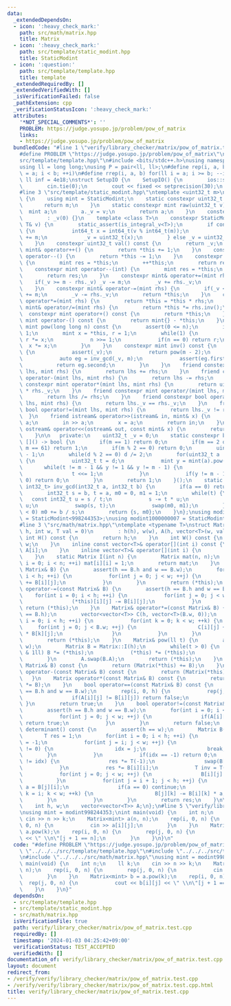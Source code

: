 ```yaml
---
data:
  _extendedDependsOn:
  - icon: ':heavy_check_mark:'
    path: src/math/matrix.hpp
    title: Matrix
  - icon: ':heavy_check_mark:'
    path: src/template/static_modint.hpp
    title: StaticModint
  - icon: ':question:'
    path: src/template/template.hpp
    title: template
  _extendedRequiredBy: []
  _extendedVerifiedWith: []
  _isVerificationFailed: false
  _pathExtension: cpp
  _verificationStatusIcon: ':heavy_check_mark:'
  attributes:
    '*NOT_SPECIAL_COMMENTS*': ''
    PROBLEM: https://judge.yosupo.jp/problem/pow_of_matrix
    links:
    - https://judge.yosupo.jp/problem/pow_of_matrix
  bundledCode: "#line 1 \"verify/library_checker/matrix/pow_of_matrix.test.cpp\"\n\
    #define PROBLEM \"https://judge.yosupo.jp/problem/pow_of_matrix\"\n#line 2 \"\
    src/template/template.hpp\"\n#include <bits/stdc++.h>\nusing namespace std;\n\
    using ll = long long;\nusing P = pair<ll, ll>;\n#define rep(i, a, b) for(ll i\
    \ = a; i < b; ++i)\n#define rrep(i, a, b) for(ll i = a; i >= b; --i)\nconstexpr\
    \ ll inf = 4e18;\nstruct SetupIO {\n    SetupIO() {\n        ios::sync_with_stdio(0);\n\
    \        cin.tie(0);\n        cout << fixed << setprecision(30);\n    }\n} setup_io;\n\
    #line 3 \"src/template/static_modint.hpp\"\ntemplate <uint32_t m>\nstruct StaticModint\
    \ {\n    using mint = StaticModint;\n    static constexpr uint32_t mod() {\n \
    \       return m;\n    }\n    static constexpr mint raw(uint32_t v) {\n      \
    \  mint a;\n        a._v = v;\n        return a;\n    }\n    constexpr StaticModint()\n\
    \        : _v(0) {}\n    template <class T>\n    constexpr StaticModint(const\
    \ T& v) {\n        static_assert(is_integral_v<T>);\n        if constexpr(is_signed_v<T>)\
    \ {\n            int64_t x = int64_t(v % int64_t(m));\n            if(x < 0) x\
    \ += m;\n            _v = uint32_t(x);\n        } else _v = uint32_t(v % m);\n\
    \    }\n    constexpr uint32_t val() const {\n        return _v;\n    }\n    constexpr\
    \ mint& operator++() {\n        return *this += 1;\n    }\n    constexpr mint&\
    \ operator--() {\n        return *this -= 1;\n    }\n    constexpr mint operator++(int)\
    \ {\n        mint res = *this;\n        ++*this;\n        return res;\n    }\n\
    \    constexpr mint operator--(int) {\n        mint res = *this;\n        --*this;\n\
    \        return res;\n    }\n    constexpr mint& operator+=(mint rhs) {\n    \
    \    if(_v >= m - rhs._v) _v -= m;\n        _v += rhs._v;\n        return *this;\n\
    \    }\n    constexpr mint& operator-=(mint rhs) {\n        if(_v < rhs._v) _v\
    \ += m;\n        _v -= rhs._v;\n        return *this;\n    }\n    constexpr mint&\
    \ operator*=(mint rhs) {\n        return *this = *this * rhs;\n    }\n    constexpr\
    \ mint& operator/=(mint rhs) {\n        return *this *= rhs.inv();\n    }\n  \
    \  constexpr mint operator+() const {\n        return *this;\n    }\n    constexpr\
    \ mint operator-() const {\n        return mint{} - *this;\n    }\n    constexpr\
    \ mint pow(long long n) const {\n        assert(0 <= n);\n        if(n == 0) return\
    \ 1;\n        mint x = *this, r = 1;\n        while(1) {\n            if(n & 1)\
    \ r *= x;\n            n >>= 1;\n            if(n == 0) return r;\n          \
    \  x *= x;\n        }\n    }\n    constexpr mint inv() const {\n        if constexpr(prime)\
    \ {\n            assert(_v);\n            return pow(m - 2);\n        } else {\n\
    \            auto eg = inv_gcd(_v, m);\n            assert(eg.first == 1);\n \
    \           return eg.second;\n        }\n    }\n    friend constexpr mint operator+(mint\
    \ lhs, mint rhs) {\n        return lhs += rhs;\n    }\n    friend constexpr mint\
    \ operator-(mint lhs, mint rhs) {\n        return lhs -= rhs;\n    }\n    friend\
    \ constexpr mint operator*(mint lhs, mint rhs) {\n        return uint64_t(lhs._v)\
    \ * rhs._v;\n    }\n    friend constexpr mint operator/(mint lhs, mint rhs) {\n\
    \        return lhs /= rhs;\n    }\n    friend constexpr bool operator==(mint\
    \ lhs, mint rhs) {\n        return lhs._v == rhs._v;\n    }\n    friend constexpr\
    \ bool operator!=(mint lhs, mint rhs) {\n        return lhs._v != rhs._v;\n  \
    \  }\n    friend istream& operator>>(istream& in, mint& x) {\n        long long\
    \ a;\n        in >> a;\n        x = a;\n        return in;\n    }\n    friend\
    \ ostream& operator<<(ostream& out, const mint& x) {\n        return out << x.val();\n\
    \    }\n\n   private:\n    uint32_t _v = 0;\n    static constexpr bool prime =\
    \ []() -> bool {\n        if(m == 1) return 0;\n        if(m == 2 or m == 7 or\
    \ m == 61) return 1;\n        if(m % 2 == 0) return 0;\n        uint32_t d = m\
    \ - 1;\n        while(d % 2 == 0) d /= 2;\n        for(uint32_t a : {2, 7, 61})\
    \ {\n            uint32_t t = d;\n            mint y = mint(a).pow(t);\n     \
    \       while(t != m - 1 && y != 1 && y != m - 1) {\n                y *= y;\n\
    \                t <<= 1;\n            }\n            if(y != m - 1 && t % 2 ==\
    \ 0) return 0;\n        }\n        return 1;\n    }();\n    static constexpr pair<int32_t,\
    \ int32_t> inv_gcd(int32_t a, int32_t b) {\n        if(a == 0) return {b, 0};\n\
    \        int32_t s = b, t = a, m0 = 0, m1 = 1;\n        while(t) {\n         \
    \   const int32_t u = s / t;\n            s -= t * u;\n            m0 -= m1 *\
    \ u;\n            swap(s, t);\n            swap(m0, m1);\n        }\n        if(m0\
    \ < 0) m0 += b / s;\n        return {s, m0};\n    }\n};\nusing modint998244353\
    \ = StaticModint<998244353>;\nusing modint1000000007 = StaticModint<1000000007>;\n\
    #line 3 \"src/math/matrix.hpp\"\ntemplate <typename T>\nstruct Matrix {\n    Matrix(int\
    \ h, int w, T val = 0)\n        : h(h), w(w), A(h, vector<T>(w, val)) {}\n   \
    \ int H() const {\n        return h;\n    }\n    int W() const {\n        return\
    \ w;\n    }\n    inline const vector<T>& operator[](int i) const {\n        return\
    \ A[i];\n    }\n    inline vector<T>& operator[](int i) {\n        return A[i];\n\
    \    }\n    static Matrix I(int n) {\n        Matrix mat(n, n);\n        for(int\
    \ i = 0; i < n; ++i) mat[i][i] = 1;\n        return mat;\n    }\n    Matrix& operator+=(const\
    \ Matrix& B) {\n        assert(h == B.h and w == B.w);\n        for(int i = 0;\
    \ i < h; ++i) {\n            for(int j = 0; j < w; ++j) {\n                (*this)[i][j]\
    \ += B[i][j];\n            }\n        }\n        return (*this);\n    }\n    Matrix&\
    \ operator-=(const Matrix& B) {\n        assert(h == B.h and w == B.w);\n    \
    \    for(int i = 0; i < h; ++i) {\n            for(int j = 0; j < w; ++j) {\n\
    \                (*this)[i][j] -= B[i][j];\n            }\n        }\n       \
    \ return (*this);\n    }\n    Matrix& operator*=(const Matrix& B) {\n        assert(w\
    \ == B.h);\n        vector<vector<T>> C(h, vector<T>(B.w, 0));\n        for(int\
    \ i = 0; i < h; ++i) {\n            for(int k = 0; k < w; ++k) {\n           \
    \     for(int j = 0; j < B.w; ++j) {\n                    C[i][j] += (*this)[i][k]\
    \ * B[k][j];\n                }\n            }\n        }\n        A.swap(C);\n\
    \        return (*this);\n    }\n    Matrix& pow(ll t) {\n        assert(h ==\
    \ w);\n        Matrix B = Matrix::I(h);\n        while(t > 0) {\n            if(t\
    \ & 1ll) B *= (*this);\n            (*this) *= (*this);\n            t >>= 1ll;\n\
    \        }\n        A.swap(B.A);\n        return (*this);\n    }\n    Matrix operator+(const\
    \ Matrix& B) const {\n        return (Matrix(*this) += B);\n    }\n    Matrix\
    \ operator-(const Matrix& B) const {\n        return (Matrix(*this) -= B);\n \
    \   }\n    Matrix operator*(const Matrix& B) const {\n        return (Matrix(*this)\
    \ *= B);\n    }\n    bool operator==(const Matrix& B) const {\n        assert(h\
    \ == B.h and w == B.w);\n        rep(i, 0, h) {\n            rep(j, 0, w) {\n\
    \                if(A[i][j] != B[i][j]) return false;\n            }\n       \
    \ }\n        return true;\n    }\n    bool operator!=(const Matrix& B) const {\n\
    \        assert(h == B.h and w == B.w);\n        for(int i = 0; i < h; ++i) {\n\
    \            for(int j = 0; j < w; ++j) {\n                if(A[i][j] != B[i][j])\
    \ return true;\n            }\n        }\n        return false;\n    }\n    T\
    \ determinant() const {\n        assert(h == w);\n        Matrix B(*this);\n \
    \       T res = 1;\n        for(int i = 0; i < h; ++i) {\n            int idx\
    \ = -1;\n            for(int j = i; j < w; ++j) {\n                if(B[j][i]\
    \ != 0) {\n                    idx = j;\n                    break;\n        \
    \        }\n            }\n            if(idx == -1) return 0;\n            if(i\
    \ != idx) {\n                res *= T(-1);\n                swap(B[i], B[idx]);\n\
    \            }\n            res *= B[i][i];\n            T inv = T(1) / B[i][i];\n\
    \            for(int j = 0; j < w; ++j) {\n                B[i][j] *= inv;\n \
    \           }\n            for(int j = i + 1; j < h; ++j) {\n                T\
    \ a = B[j][i];\n                if(a == 0) continue;\n                for(int\
    \ k = i; k < w; ++k) {\n                    B[j][k] -= B[i][k] * a;\n        \
    \        }\n            }\n        }\n        return res;\n    }\n\n   private:\n\
    \    int h, w;\n    vector<vector<T>> A;\n};\n#line 5 \"verify/library_checker/matrix/pow_of_matrix.test.cpp\"\
    \nusing mint = modint998244353;\nint main(void) {\n    int n;\n    ll k;\n   \
    \ cin >> n >> k;\n    Matrix<mint> a(n, n);\n    rep(i, 0, n) {\n        rep(j,\
    \ 0, n) {\n            cin >> a[i][j];\n        }\n    }\n    Matrix<mint> b =\
    \ a.pow(k);\n    rep(i, 0, n) {\n        rep(j, 0, n) {\n            cout << b[i][j]\
    \ << \" \\n\"[j + 1 == n];\n        }\n    }\n}\n"
  code: "#define PROBLEM \"https://judge.yosupo.jp/problem/pow_of_matrix\"\n#include\
    \ \"../../../src/template/template.hpp\"\n#include \"../../../src/template/static_modint.hpp\"\
    \n#include \"../../../src/math/matrix.hpp\"\nusing mint = modint998244353;\nint\
    \ main(void) {\n    int n;\n    ll k;\n    cin >> n >> k;\n    Matrix<mint> a(n,\
    \ n);\n    rep(i, 0, n) {\n        rep(j, 0, n) {\n            cin >> a[i][j];\n\
    \        }\n    }\n    Matrix<mint> b = a.pow(k);\n    rep(i, 0, n) {\n      \
    \  rep(j, 0, n) {\n            cout << b[i][j] << \" \\n\"[j + 1 == n];\n    \
    \    }\n    }\n}"
  dependsOn:
  - src/template/template.hpp
  - src/template/static_modint.hpp
  - src/math/matrix.hpp
  isVerificationFile: true
  path: verify/library_checker/matrix/pow_of_matrix.test.cpp
  requiredBy: []
  timestamp: '2024-01-03 04:25:42+09:00'
  verificationStatus: TEST_ACCEPTED
  verifiedWith: []
documentation_of: verify/library_checker/matrix/pow_of_matrix.test.cpp
layout: document
redirect_from:
- /verify/verify/library_checker/matrix/pow_of_matrix.test.cpp
- /verify/verify/library_checker/matrix/pow_of_matrix.test.cpp.html
title: verify/library_checker/matrix/pow_of_matrix.test.cpp
---
```


